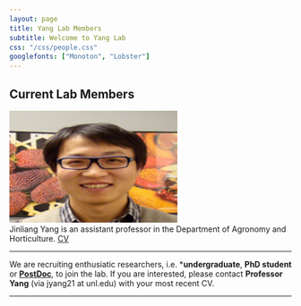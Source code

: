 ```yaml
---
layout: page
title: Yang Lab Members
subtitle: Welcome to Yang Lab
css: "/css/people.css"
googlefonts: ["Monoton", "Lobster"]
---
```



## Current Lab Members


<div class="responsive">
  <div class="img">
    <a target="_blank" href="/img/photo/Yang_Jinliang.jpg">
      <img src="/img/photo/Yang_Jinliang.jpg" alt="Jinliang Yang" width="300" height="200">
    </a>
    <div class="desc">Jinliang Yang is an assistant professor in the Department of Agronomy and Horticulture. 
    <a href="/img/CV_Yang_2017_June.pdf"> CV </a></div>
  </div>
</div>

<div class="clearfix"></div>



---------------

We are recruiting enthusiatic researchers, i.e. ***undergraduate**, **PhD student** or [**PostDoc**](/img/YangLab-postdoc-position.pdf), to join the lab. If you are interested, please contact **Professor Yang** (via jyang21 at unl.edu) with your most recent CV. 

----------------------------

